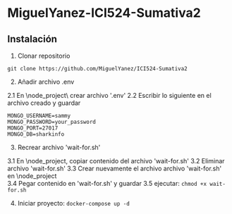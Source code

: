 # MiguelYanez-ICI524-Sumativa2

## Instalación

1. Clonar repositorio
```
git clone https://github.com/MiguelYanez/ICI524-Sumativa2
```
2. Añadir archivo .env

 2.1 En \node_project\ crear archivo '.env'
 2.2 Escribir lo siguiente en el archivo creado y guardar
 ```
 MONGO_USERNAME=sammy
 MONGO_PASSWORD=your_password
 MONGO_PORT=27017
 MONGO_DB=sharkinfo
 ```

3. Recrear archivo 'wait-for.sh'

  3.1 En \node_project\, copiar contenido del archivo 'wait-for.sh'
  3.2 Eliminar archivo 'wait-for.sh'
  3.3 Crear nuevamente el archivo archivo 'wait-for.sh' en \node_project\
  3.4 Pegar contenido en 'wait-for.sh' y guardar
  3.5 ejecutar: ```chmod +x wait-for.sh```

4. Iniciar proyecto: ```docker-compose up -d```
